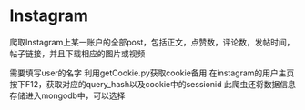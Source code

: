 # Instagram
爬取Instagram上某一账户的全部post，包括正文，点赞数，评论数，发帖时间，帖子链接，并且下载相应的图片或视频


需要填写user的名字
利用getCookie.py获取cookie备用
在instagram的用户主页按下F12，获取对应的query_hash以及cookie中的sessionid
此爬虫还将数据信息存储进入mongodb中，可以选择
